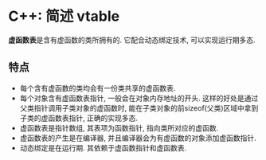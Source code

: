 # C++: 简述 vtable

**虚函数表**是含有虚函数的类所拥有的. 它配合动态绑定技术, 可以实现运行期多态.

## 特点

- 每个含有虚函数的类均会有一份类共享的虚函数表.
- 每个对象含有虚函数表指针, 一般会在对象内存地址的开头. 这样的好处是通过父类指针调用子类对象的虚函数时, 能在子类对象的前sizeof(父类)区域中拿到子类的虚函数表指针, 正确的实现多态.
- 虚函数表是指针数组, 其表项为函数指针, 指向类所对应的虚函数.
- 虚函数表的产生是在编译器, 并且编译器会为有虚函数的对象添加虚函数指针.
- 动态绑定是在运行期. 其依赖于虚函数指针和虚函数表.